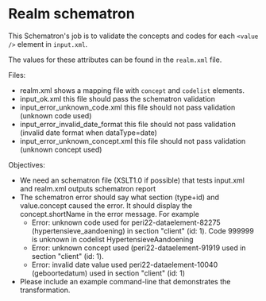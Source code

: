 # Realm schematron

This Schematron's job is to validate the concepts and codes for each `<value />`  element in `input.xml`.

The values for these attributes can be found in the `realm.xml` file.

Files:

* realm.xml shows a mapping file with `concept` and `codelist` elements.
* input_ok.xml this file should pass the schematron validation
* input_error_unknown_code.xml this file should not pass validation (unknown code used)
* input_error_invalid_date_format this file should not pass validation (invalid date format when dataType=date)
* input_error_unknown_concept.xml this file should not pass validation (unknown concept used)


Objectives:

* We need an schematron file (XSLT1.0 if possible) that tests input.xml and realm.xml outputs schematron report
* The schematron error should say what section (type+id) and value.concept caused the error. It should display the concept.shortName in the error message. For example
	* Error: unknown code used for peri22-dataelement-82275 (hypertensieve_aandoening) in section "client" (id: 1). Code 999999 is unknown in codelist HypertensieveAandoening
	* Error: unknown concept used (peri22-dataelement-91919 used in section "client" (id: 1).
	* Error: invalid date value used peri22-dataelement-10040 (geboortedatum) used in section "client" (id: 1)
* Please include an example command-line that demonstrates the transformation.

